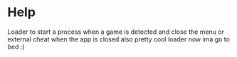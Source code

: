 # Help
Loader to start a process when a game is detected and close the menu or external cheat when the app is closed also pretty cool loader now ima go to bed :)
